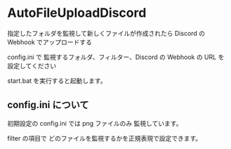 # AutoFileUploadDiscord

指定したフォルダを監視して新しくファイルが作成されたら Discord の Webhook でアップロードする

config.ini で 監視するフォルダ、フィルター、Discord の Webhook の URL を設定してください

start.bat を実行すると起動します。

## config.ini について

初期設定の config.ini では png ファイルのみ 監視しています。

filter の項目で どのファイルを監視するかを正規表現で設定できます。
